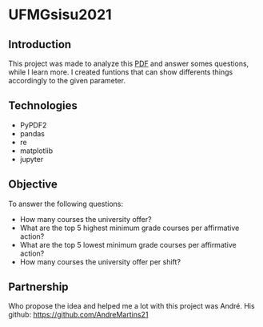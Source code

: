 # UFMGsisu2021


## Introduction

This project was made to analyze this [PDF](https://www.ufmg.br/sisu/wp-content/uploads/2021/04/M%C3%A1ximos-e-M%C3%ADnimos-ap%C3%B3s-Chamada-regular.pdf) and answer somes questions, while I learn more. 
I created funtions that can show differents things accordingly to the given parameter.

## Technologies

* PyPDF2
* pandas
* re
* matplotlib
* jupyter

## Objective
To answer the following questions:
* How many courses the university offer?
* What are the top 5 highest minimum grade courses per affirmative action?
* What are the top 5 lowest minimum grade courses per affirmative action? 
* How many courses the university offer per shift?

## Partnership
Who propose the idea and helped me a lot with this project was André.
His github: https://github.com/AndreMartins21
